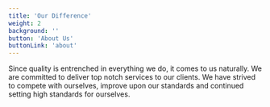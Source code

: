```yaml
---
title: 'Our Difference'
weight: 2
background: ''
button: 'About Us'
buttonLink: 'about'
---
```


Since quality is entrenched in everything we do, it comes to us naturally. We are committed to deliver top notch services to our clients. We have strived to compete with ourselves, improve upon our standards and continued setting high standards for ourselves.
